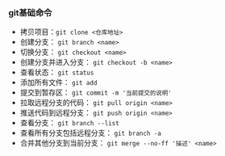 ### git基础命令
* 拷贝项目：`git clone <仓库地址>`
* 创建分支： `git branch <name>`
* 切换分支： `git checkout <name>`
* 创建分支并进入分支： `git checkout -b <name>`
* 查看状态： `git status`
* 添加所有文件： `git add`
* 提交到暂存区： `git commit -m '当前提交的说明'`
* 拉取远程分支的代码： `git pull origin <name>`
* 推送代码到远程分支： `git push origin <name>`
* 查看分支： `git branch --list`
* 查看所有分支包括远程分支： `git branch -a`
* 合并其他分支到当前分支： `git merge --no-ff '描述' <name>`

